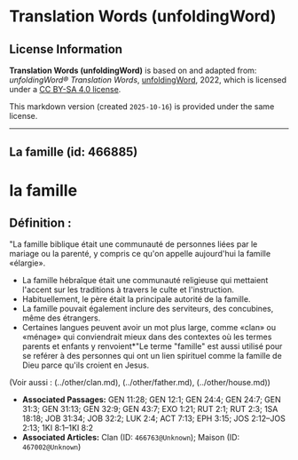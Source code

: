 # Translation Words (unfoldingWord)

## License Information

**Translation Words (unfoldingWord)** is based on and adapted from: _unfoldingWord® Translation Words_, [unfoldingWord](https://unfoldingword.org/utw), 2022, which is licensed under a [CC BY-SA 4.0 license](https://creativecommons.org/licenses/by-sa/4.0/legalcode.en).

This markdown version (created `2025-10-16`) is provided under the same license.



--------------------------------

## La famille (id: 466885)

la famille
==========

Définition :
------------

"La famille biblique était une communauté de personnes liées par le mariage ou la parenté, y compris ce qu'on appelle aujourd'hui la famille «élargie».

* La famille hébraîque était une communauté religieuse qui mettaient l'accent sur les traditions à travers le culte et l'instruction.
* Habituellement, le père était la principale autorité de la famille.
* La famille pouvait également inclure des serviteurs, des concubines, même des étrangers.
* Certaines langues peuvent avoir un mot plus large, comme «clan» ou «ménage» qui conviendrait mieux dans des contextes où les termes parents et enfants y renvoient\*"Le terme "famille" est aussi utilisé pour se reférer à des personnes qui ont un lien spirituel comme la famille de Dieu parce qu'ils croient en Jesus.

(Voir aussi : (../other/clan.md), (../other/father.md), (../other/house.md))

* **Associated Passages:** GEN 11:28; GEN 12:1; GEN 24:4; GEN 24:7; GEN 31:3; GEN 31:13; GEN 32:9; GEN 43:7; EXO 1:21; RUT 2:1; RUT 2:3; 1SA 18:18; JOB 31:34; JOB 32:2; LUK 2:4; ACT 7:13; EPH 3:15; JOS 2:12–JOS 2:13; 1KI 8:1–1KI 8:2
* **Associated Articles:** Clan (ID: `466763@Unknown`); Maison (ID: `467002@Unknown`)

